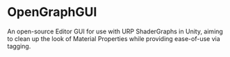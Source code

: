 # OpenGraphGUI
An open-source Editor GUI for use with URP ShaderGraphs in Unity, aiming to clean up the look of Material Properties while providing ease-of-use via tagging.

